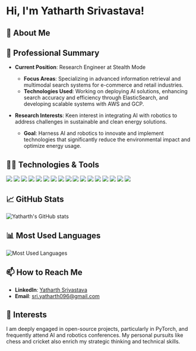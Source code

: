 # Hi, I'm Yatharth Srivastava!

## 🚀 About Me
## 🚀 Professional Summary
- **Current Position**: Research Engineer at Stealth Mode
  - **Focus Areas**: Specializing in advanced information retrieval and multimodal search systems for e-commerce and retail industries.
  - **Technologies Used**: Working on deploying AI solutions, enhancing search accuracy and efficiency through ElasticSearch, and developing scalable systems with AWS and GCP.

- **Research Interests**: Keen interest in integrating AI with robotics to address challenges in sustainable and clean energy solutions.
  - **Goal**: Harness AI and robotics to innovate and implement technologies that significantly reduce the environmental impact and optimize energy usage.

## 👨‍💻 Technologies & Tools
![](https://img.shields.io/badge/Code-Python-blue)
![](https://img.shields.io/badge/Code-C++-blue)
![](https://img.shields.io/badge/Framework-PyTorch-red)
![](https://img.shields.io/badge/Framework-OpenCV-lightgrey)
![](https://img.shields.io/badge/Framework-TensorFlow-orange)
![](https://img.shields.io/badge/Framework-FastAPI-green)
![](https://img.shields.io/badge/Tools-Docker-blue)
![](https://img.shields.io/badge/Cloud-AWS-orange)
![](https://img.shields.io/badge/Cloud-GCP-blue)
![](https://img.shields.io/badge/Tools-Elastic_Search-yellowgreen)
![](https://img.shields.io/badge/Database-MongoDB-green)
![](https://img.shields.io/badge/Database-Redis-red)
![](https://img.shields.io/badge/Database-MySQL-blue)
![](https://img.shields.io/badge/Database-BigQuery-blue)
![](https://img.shields.io/badge/Tools-ROS-red)
![](https://img.shields.io/badge/Tools-GAZEBO-orange)
![](https://img.shields.io/badge/Tools-MATLAB-orange)

## 📈 GitHub Stats

![Yatharth's GitHub stats](https://github-readme-stats.vercel.app/api?username=Yatharth020&show_icons=true&theme=radical)

## 📊 Most Used Languages

![Most Used Languages](https://github-readme-stats.vercel.app/api/top-langs/?username=Yatharth020&layout=compact&theme=radical)

## 📫 How to Reach Me

- **LinkedIn**: [Yatharth Srivastava](https://www.linkedin.com/in/yatharth-sri007/)
- **Email**: [sri.yatharth096@gmail.com](mailto:sri.yatharth096@gmail.com)

## 🎸 Interests

I am deeply engaged in open-source projects, particularly in PyTorch, and frequently attend AI and robotics conferences. My personal pursuits like chess and cricket also enrich my strategic thinking and technical skills.
